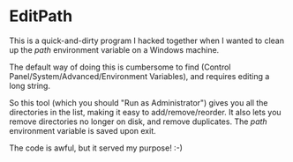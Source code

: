 # EditPath

This is a quick-and-dirty program I hacked together when I wanted to clean up the _path_ environment variable on a Windows machine.

The default way of doing this is cumbersome to find (Control Panel/System/Advanced/Environment Variables), and requires editing a long string.

So this tool (which you should "Run as Administrator") gives you all the directories in the list, making it easy to add/remove/reorder. It also lets you remove directories no longer on disk, and remove duplicates. The _path_ environment variable is saved upon exit.

The code is awful, but it served my purpose! :-)
